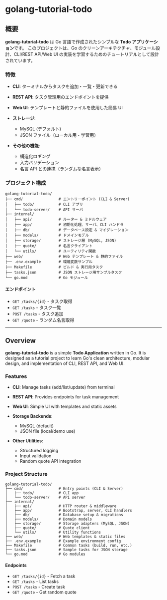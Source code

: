 # golang-tutorial-todo

## 概要 

**golang-tutorial-todo** は Go 言語で作成されたシンプルな **Todo アプリケーション**です。
このプロジェクトは、Go のクリーンアーキテクチャ、モジュール設計、CLI/REST API/Web UI の実装を学習するためのチュートリアルとして設計されています。

### 特徴

* **CLI**: ターミナルからタスクを追加・一覧・更新できる
* **REST API**: タスク管理用のエンドポイントを提供
* **Web UI**: テンプレートと静的ファイルを使用した簡易 UI
* **ストレージ**:

  * MySQL (デフォルト)
  * JSON ファイル（ローカル用・学習用）
* **その他の機能**:

  * 構造化ロギング
  * 入力バリデーション
  * 名言 API との連携（ランダムな名言表示）

### プロジェクト構成

```
golang-tutorial-todo/
├── cmd/                # エントリーポイント (CLI & Server)
│   ├── todo/           # CLI アプリ
│   └── todo-server/    # API サーバ
├── internal/
│   ├── api/            # ルーター & ミドルウェア
│   ├── app/            # 初期化処理、サーバ、CLI ハンドラ
│   ├── db/             # データベース設定 & マイグレーション
│   ├── models/         # ドメインモデル
│   ├── storage/        # ストレージ層 (MySQL, JSON)
│   ├── quote/          # 名言クライアント
│   └── utils/          # ユーティリティ関数
├── web/                # Web テンプレート & 静的ファイル
├── .env.example        # 環境変数サンプル
├── Makefile            # ビルド & 実行用タスク
├── tasks.json          # JSON ストレージ用サンプルタスク
└── go.mod              # Go モジュール
```

#### エンドポイント

* `GET /tasks/{id}` - タスク取得
* `GET /tasks` - タスク一覧
* `POST /tasks` - タスク追加
* `GET /quote` - ランダム名言取得

---

## Overview

**golang-tutorial-todo** is a simple **Todo Application** written in Go.
It is designed as a tutorial project to learn Go's clean architecture, modular design, and implementation of CLI, REST API, and Web UI.

### Features

* **CLI**: Manage tasks (add/list/update) from terminal
* **REST API**: Provides endpoints for task management
* **Web UI**: Simple UI with templates and static assets
* **Storage Backends**:

  * MySQL (default)
  * JSON file (local/demo use)
* **Other Utilities**:

  * Structured logging
  * Input validation
  * Random quote API integration

### Project Structure

```
golang-tutorial-todo/
├── cmd/                # Entry points (CLI & Server)
│   ├── todo/           # CLI app
│   └── todo-server/    # API server
├── internal/
│   ├── api/            # HTTP router & middleware
│   ├── app/            # Bootstrap, server, CLI handlers
│   ├── db/             # Database setup & migrations
│   ├── models/         # Domain models
│   ├── storage/        # Storage adapters (MySQL, JSON)
│   ├── quote/          # Quote client
│   └── utils/          # Utility functions
├── web/                # Web templates & static files
├── .env.example        # Example environment config
├── Makefile            # Common tasks (build, run, etc.)
├── tasks.json          # Sample tasks for JSON storage
└── go.mod              # Go modules
```
#### Endpoints

* `GET /tasks/{id}` - Fetch a task
* `GET /tasks` - List tasks
* `POST /tasks` - Create task
* `GET /quote` - Get random quote
